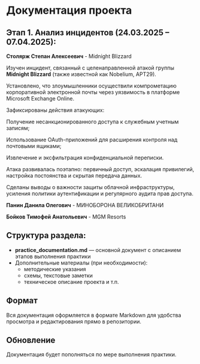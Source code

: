 # Документация проекта

## Этап 1. Анализ инцидентов (24.03.2025 – 07.04.2025):

**Столярж Степан Алексеевич** - Midnight Blizzard 

Изучен инцидент, связанный с целенаправленной атакой группы **Midnight Blizzard** (также известной как Nobelium, APT29).

Установлено, что злоумышленники осуществили компрометацию корпоративной электронной почты через уязвимость в платформе Microsoft Exchange Online.

Зафиксированы действия атакующих:

Получение несанкционированного доступа к служебным учетным записям;

Использование OAuth-приложений для расширения контроля над почтовыми ящиками;

Извлечение и эксфильтрация конфиденциальной переписки.

Атака развивалась поэтапно: первичный доступ, эскалация привилегий, настройка постоянства и скрытая передача данных.

Сделаны выводы о важности защиты облачной инфраструктуры, усиления политики аутентификации и регулярного аудита прав доступа.

**Панин Данила Олегович** - МИНОБОРОНА ВЕЛИКОБРИТАНИ

**Бойков Тимофей Анатольевич** - MGM Resorts

## Структура раздела:

- **practice_documentation.md** — основной документ с описанием этапов выполнения практики  
- Дополнительные материалы (при необходимости):
  - методические указания
  - схемы, текстовые заметки
  - техническое описание проекта и т.п.

## Формат

Вся документация оформляется в формате Markdown для удобства просмотра и редактирования прямо в репозитории.

## Обновление

Документация будет пополняться по мере выполнения практики.
